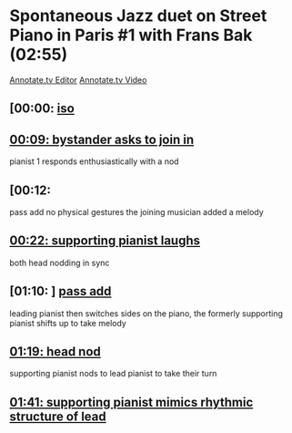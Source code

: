 # Spontaneous Jazz duet on Street Piano in Paris #1 with Frans Bak (02:55)

[Annotate.tv Editor](https://annotate.tv/videos/63d2d2ee8330d10008271637)
[Annotate.tv Video](https://annotate.tv/watch/63d2d2ee8330d10008271637)



## [00:00: [iso](https://annotate.tv/watch/63d2d2ee8330d10008271637?annotationId=63e67d6d119fb50008f87599)




## [00:09: bystander asks to join in](https://annotate.tv/watch/63d2d2ee8330d10008271637?annotationId=63e67d4f27a467000822d128)

pianist 1 responds enthusiastically with a nod


## [00:12: [](https://annotate.tv/watch/63d2d2ee8330d10008271637?annotationId=63e67dd1af48da00086735d0)

pass add
no physical gestures
the joining musician added a melody


## [00:22: supporting pianist laughs](https://annotate.tv/watch/63d2d2ee8330d10008271637?annotationId=63e67e3827a467000822d129)

both head nodding in sync


## [01:10: ] [ pass add](https://annotate.tv/watch/63d2d2ee8330d10008271637?annotationId=63e67ecfe1cdab000876fab1)

leading pianist then switches sides on the piano, the formerly supporting pianist shifts up to take melody


## [01:19: head nod](https://annotate.tv/watch/63d2d2ee8330d10008271637?annotationId=63e67f1daf48da00086735d2)

supporting pianist nods to lead pianist to take their turn


## [01:41: supporting pianist mimics rhythmic structure of lead](https://annotate.tv/watch/63d2d2ee8330d10008271637?annotationId=63e67f5d119fb50008f8759a)



